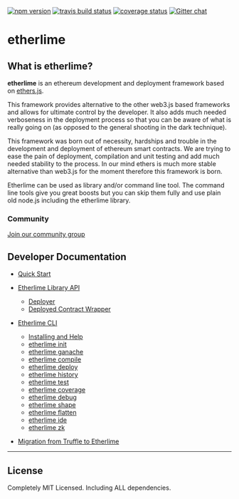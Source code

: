 [![npm
version](https://badge.fury.io/js/etherlime.svg)](https://badge.fury.io/js/etherlime)
[![travis build
status](https://img.shields.io/travis/LimeChain/etherlime/master.svg)](https://travis-ci.org/LimeChain/etherlime)
[![coverage
status](https://img.shields.io/codecov/c/github/LimeChain/etherlime/master.svg)](https://codecov.io/gh/LimeChain/etherlime)
[![Gitter
chat](https://badges.gitter.im/lime-tech-talks/Lobby.png)](https://gitter.im/lime-tech-talks/Lobby)

# etherlime

## What is etherlime?

**etherlime** is an ethereum development and deployment framework based
on [ethers.js](https://github.com/ethers-io/ethers.js/).

This framework provides alternative to the other web3.js based
frameworks and allows for ultimate control by the developer. It also
adds much needed verboseness in the deployment process so that you can
be aware of what is really going on (as opposed to the general shooting
in the dark technique).

This framework was born out of necessity, hardships and trouble in the
development and deployment of ethereum smart contracts. We are trying to
ease the pain of deployment, compilation and unit testing and add much
needed stability to the process. In our mind ethers is much more stable
alternative than web3.js for the moment therefore this framework is
born.

Etherlime can be used as library and/or command line tool. The command
line tools give you great boosts but you can skip them fully and use
plain old node.js including the etherlime library.

### Community

[Join our community group](https://t.me/etherlime/)

## Developer Documentation

* [Quick Start](getting-started.md)
* [Etherlime Library API](etherlime-api.md)
	* [Deployer](./api/deployers.md)
	* [Deployed Contract Wrapper](./api/wrappers.md)

* [Etherlime CLI]()
	* [Installing and Help](./cli/installing.md)
	* [etherlime init](./cli/init.md)
	* [etherlime ganache](./cli/ganache.md)
	* [etherlime compile](./cli/compiling.md)
	* [etherlime deploy](./cli/deploying.md)
	* [etherlime history](./cli/history.md)
	* [etherlime test](./cli/test.md)
	* [etherlime coverage](./cli/coverage.md)
	* [etherlime debug](./cli/debug.md)
	* [etherlime shape](./cli/shape.md)
	* [etherlime flatten](./cli/flattener.md)
	* [etherlime ide](./cli/ide.md)
	* [etherlime zk](./cli/zk.md)
* [Migration from Truffle to Etherlime](migration-from-truffle-guide.md)




-----

## License

Completely MIT Licensed. Including ALL dependencies.